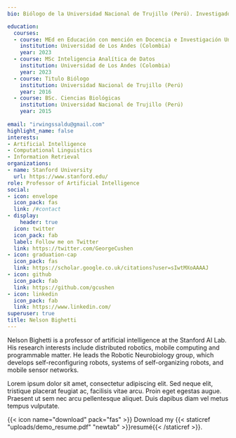 ```yaml
---
bio: Biólogo de la Universidad Nacional de Trujillo (Perú). Investigador CONCYTEC (RENACYT: P0038629), asociado al Instituto de Ciencias Antonio Brack y CINBIOTYC. Me interesa desarrollar el campo de la ecoinformática con un enfoque integrativo, utilizando aplicaciones estadísticas y de aprendizaje automático, para dilucidar los procesos de especiación y evolución que dan forma a la distribución actual y futura de aves de rango-restringido y amenazadas en ecosistemas críticos de los Andes Tropicales.

education:
  courses:
  - course: MEd en Educación con mención en Docencia e Investigación Universitaria
    institution: Universidad de Los Andes (Colombia)
    year: 2023
  - course: MSc Inteligencia Analítica de Datos
    institution: Universidad de Los Andes (Colombia)
    year: 2023
  - course: Titulo Biólogo
    institution: Universidad Nacional de Trujillo (Perú)
    year: 2016
  - course: BSc. Ciencias Biológicas
    institution: Universidad Nacional de Trujillo (Perú)
    year: 2015
  
email: "irwingssaldu@gmail.com"
highlight_name: false
interests:
- Artificial Intelligence
- Computational Linguistics
- Information Retrieval
organizations:
- name: Stanford University
  url: https://www.stanford.edu/
role: Professor of Artificial Intelligence
social:
- icon: envelope
  icon_pack: fas
  link: /#contact
- display:
    header: true
  icon: twitter
  icon_pack: fab
  label: Follow me on Twitter
  link: https://twitter.com/GeorgeCushen
- icon: graduation-cap
  icon_pack: fas
  link: https://scholar.google.co.uk/citations?user=sIwtMXoAAAAJ
- icon: github
  icon_pack: fab
  link: https://github.com/gcushen
- icon: linkedin
  icon_pack: fab
  link: https://www.linkedin.com/
superuser: true
title: Nelson Bighetti
---
```


Nelson Bighetti is a professor of artificial intelligence at the Stanford AI Lab. His research interests include distributed robotics, mobile computing and programmable matter. He leads the Robotic Neurobiology group, which develops self-reconfiguring robots, systems of self-organizing robots, and mobile sensor networks.

Lorem ipsum dolor sit amet, consectetur adipiscing elit. Sed neque elit, tristique placerat feugiat ac, facilisis vitae arcu. Proin eget egestas augue. Praesent ut sem nec arcu pellentesque aliquet. Duis dapibus diam vel metus tempus vulputate.

{{< icon name="download" pack="fas" >}} Download my {{< staticref "uploads/demo_resume.pdf" "newtab" >}}resumé{{< /staticref >}}.
